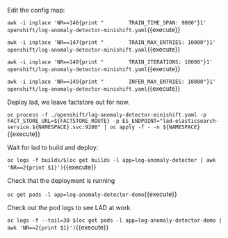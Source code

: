 Edit the config map: 

`awk -i inplace 'NR==146{print "        TRAIN_TIME_SPAN: 9000"}1' openshift/log-anomaly-detector-minishift.yaml`{{execute}}

`awk -i inplace 'NR==147{print "        TRAIN_MAX_ENTRIES: 10000"}1' openshift/log-anomaly-detector-minishift.yaml`{{execute}}

`awk -i inplace 'NR==148{print "        TRAIN_ITERATIONS: 10000"}1' openshift/log-anomaly-detector-minishift.yaml`{{execute}}

`awk -i inplace 'NR==149{print "        INFER_MAX_ENTRIES: 10000"}1' openshift/log-anomaly-detector-minishift.yaml`{{execute}}

Deploy lad, we leave factstore out for now.

`oc process -f ./openshift/log-anomaly-detector-minishift.yaml -p FACT_STORE_URL=${FACTSTORE_ROUTE} -p ES_ENDPOINT="lad-elasticsearch-service.${NAMESPACE}.svc:9200" | oc apply -f - -n ${NAMESPACE}`{{execute}}

Wait for lad to build and deploy: 

`oc logs -f builds/$(oc get builds -l app=log-anomaly-detector | awk 'NR==2{print $1}')`{{execute}}

Check that the deployment is running

`oc get pods -l app=log-anomaly-detector-demo`{{execute}}

Check out the pod logs to see LAD at work. 

`oc logs -f --tail=30 $(oc get pods -l app=log-anomaly-detector-demo | awk 'NR==2{print $1}')`{{execute}}



